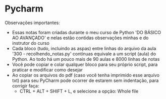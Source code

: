 # Pycharm
Observações importantes:

- Essas notas foram criadas durante o meu curso de Python 'DO BÁSICO AO AVANÇADO' e nelas estão contidas observações
minhas e do instrutor do curso
- Cada bloco (tudo, incluindo as aspas) entre linhas do arquivo da aula '300 - recolhendo_notas.py' contínuas equivale a um script (aula) do Python. Ao todo há um
pouco mais de 90 aulas e 8000 linhas de notas
- Você pode copiar e colar qualquer bloco para seu próprio script, para praticar e modificar como desejar
- Ao copiar os arquivos do pdf (caso você tenha imprimido esse arquivo txt) para seu PyCharm pode ocorrer de estarem 
sem indentação, para corrigir faça:
    - CTRL + ALT + SHIFT + L, e selecione a opção: Whole file

